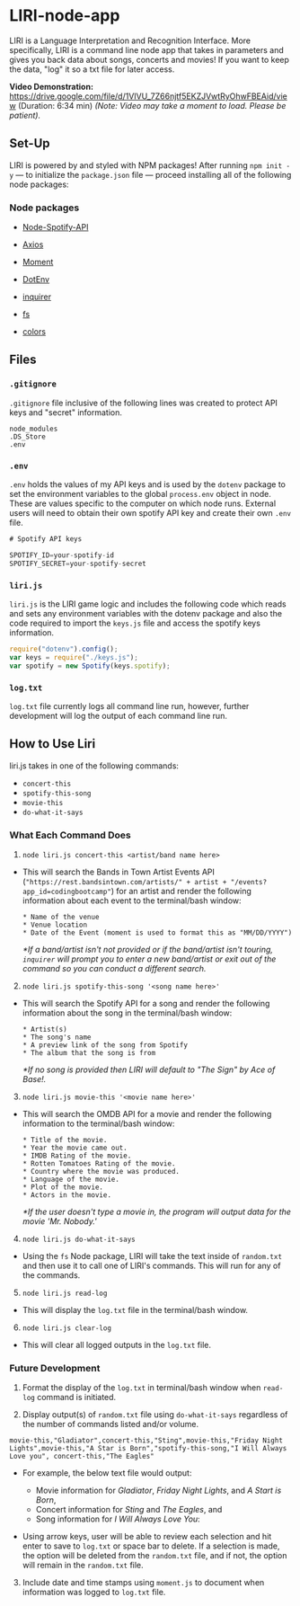 # LIRI-node-app
LIRI is a Language Interpretation and Recognition Interface. More specifically, LIRI is a command line node app that takes in parameters and gives you back data about songs, concerts and movies! If you want to keep the data, "log" it so a txt file for later access.

<strong> Video Demonstration:</strong> https://drive.google.com/file/d/1VIVU_7Z66njtf5EKZJVwtRyOhwFBEAid/view (Duration: 6:34 min)
<em>(Note: Video may take a moment to load. Please be patient).</em>

## Set-Up
LIRI is powered by and styled with NPM packages! After running `npm init -y` &mdash; to initialize the `package.json` file &mdash; proceed installing all of the following node packages:

### Node packages

  * [Node-Spotify-API](https://www.npmjs.com/package/node-spotify-api)

  * [Axios](https://www.npmjs.com/package/axios)

  * [Moment](https://www.npmjs.com/package/moment)

  * [DotEnv](https://www.npmjs.com/package/dotenv)

  * [inquirer](https://www.npmjs.com/package/inquirer)

  * [fs](https://www.npmjs.com/package/fs)

  * [colors](https://www.npmjs.com/package/colors)
  
## Files
### `.gitignore`
`.gitignore` file inclusive of the following lines was created to protect API keys and "secret" information.

```
node_modules
.DS_Store
.env
```

### `.env`
`.env` holds the values of my API keys and is used by the `dotenv` package to set the environment variables to the global `process.env` object in node. These are values specific to the computer on which node runs. External users will need to obtain their own spotify API key and create their own `.env` file.

```js
# Spotify API keys

SPOTIFY_ID=your-spotify-id
SPOTIFY_SECRET=your-spotify-secret

```

### `liri.js`
`liri.js` is the LIRI game logic and includes the following code which reads and sets any environment variables with the dotenv package and also the code required to import the `keys.js` file and access the spotify keys information.

```js
require("dotenv").config();
var keys = require("./keys.js");
var spotify = new Spotify(keys.spotify);
```

### `log.txt`
`log.txt` file currently logs all command line run, however, further development will log the output of each command line run. 

## How to Use Liri

liri.js takes in one of the following commands:

   * `concert-this`
   * `spotify-this-song`
   * `movie-this`
   * `do-what-it-says`

### What Each Command Does

1. `node liri.js concert-this <artist/band name here>`
- This will search the Bands in Town Artist Events API (`"https://rest.bandsintown.com/artists/" + artist + "/events?app_id=codingbootcamp"`) for an artist and render the following information about each event to the terminal/bash window:
    
    ```
    * Name of the venue
    * Venue location
    * Date of the Event (moment is used to format this as "MM/DD/YYYY")
    ```
    <em>*If a band/artist isn't not provided or if the band/artist isn't touring, `inquirer` will prompt you to enter a new band/artist or exit out of the command so you can conduct a different search.</em>
    
2. `node liri.js spotify-this-song '<song name here>'`
- This will search the Spotify API for a song and render the following information about the song in the terminal/bash window:
   
    ```
    * Artist(s)
    * The song's name
    * A preview link of the song from Spotify
    * The album that the song is from
    ```
    <em>*If no song is provided then LIRI will default to "The Sign" by Ace of Base!.</em>

3. `node liri.js movie-this '<movie name here>'` 
- This will search the OMDB API for a movie and render the following information to the terminal/bash window:

     ```
     * Title of the movie.
     * Year the movie came out.
     * IMDB Rating of the movie.
     * Rotten Tomatoes Rating of the movie.
     * Country where the movie was produced.
     * Language of the movie.
     * Plot of the movie.
     * Actors in the movie.
     ```
     <em>*If the user doesn't type a movie in, the program will output data for the movie 'Mr. Nobody.'</em>

4. `node liri.js do-what-it-says`
- Using the `fs` Node package, LIRI will take the text inside of `random.txt` and then use it to call one of LIRI's commands. This will run for any of the commands.

5. `node liri.js read-log` 
- This will display the `log.txt` file in the terminal/bash window.

6. `node liri.js clear-log`
- This will clear all logged outputs in the `log.txt` file.

### Future Development
1. Format the display of the `log.txt` in terminal/bash window when `read-log` command is initiated.

2. Display output(s) of `random.txt` file using `do-what-it-says` regardless of the number of commands listed and/or volume. 
```
movie-this,"Gladiator",concert-this,"Sting",movie-this,"Friday Night Lights",movie-this,"A Star is Born","spotify-this-song,"I Will Always Love you", concert-this,"The Eagles"
```
   * For example, the below text file would output:
        - Movie information for <em>Gladiator</em>, <em>Friday Night Lights</em>, and <em>A Start is Born</em>,
        - Concert information for <em>Sting</em> and <em>The Eagles</em>, and 
        - Song information for <em>I Will Always Love You</em>:

   * Using arrow keys, user will be able to review each selection and hit enter to save to `log.txt` or space bar to delete. If a selection is made, the option will be deleted from the `random.txt` file, and if not, the option will remain in the `random.txt` file.

3. Include date and time stamps using `moment.js` to document when information was logged to `log.txt` file.
